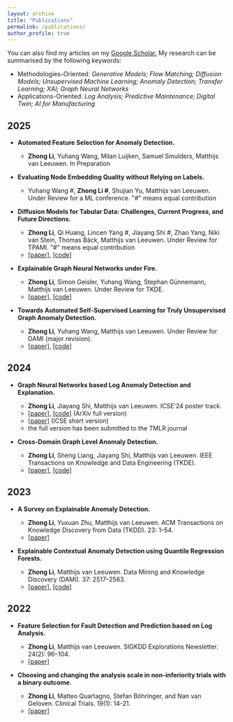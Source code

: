 ```yaml
---
layout: archive
title: "Publications"
permalink: /publications/
author_profile: true
---
```


You can also find my articles on my <u><a href="https://scholar.google.com/citations?user=m5u8VlIAAAAJ&hl=en&oi=ao">Google Scholar</a>.</u> My research can be summarised by the following keywords:
- Methodologies-Oriented: *Generative Models; Flow Matching; Diffusion Models; Unsupervised Machine Learning; Anomaly Detection; Transfer Learning; XAI; Graph Neural Networks*
- Applications-Oriented: *Log Analysis; Predictive Maintenance; Digital Twin; AI for Manufacturing*

## 2025
- **Automated Feature Selection for Anomaly Detection.**
  - **Zhong Li**, Yuhang Wang, Milan Luijken, Samuel Smulders, Matthijs van Leeuwen. In Preparation
 
- **Evaluating Node Embedding Quality without Relying on Labels.**
  - Yuhang Wang #, **Zhong Li #**, Shujian Yu, Matthijs van Leeuwen. Under Review for a ML conference. "#" means equal contribution
 
- **Diffusion Models for Tabular Data: Challenges, Current Progress, and Future Directions.**
  - **Zhong Li**, Qi Huang, Lincen Yang #, Jiayang Shi #, Zhao Yang, Niki van Stein, Thomas Bäck, Matthijs van Leeuwen. Under Review for TPAMI. "#" means equal contribution
  - [[paper]](https://arxiv.org/abs/2502.17119), [[code]](https://github.com/Diffusion-Model-Leiden/awesome-diffusion-models-for-tabular-data)
 
- **Explainable Graph Neural Networks under Fire.**
  - **Zhong Li**, Simon Geisler, Yuhang Wang, Stephan Günnemann, Matthijs van Leeuwen. Under Review for TKDE.
  - [[paper]](https://arxiv.org/abs/2406.06417), [[code]](https://github.com/ZhongLIFR/GXAttack)
    
- **Towards Automated Self-Supervised Learning for Truly Unsupervised Graph Anomaly Detection.**
  - **Zhong Li**, Yuhang Wang, Matthijs van Leeuwen. Under Review for DAMI (major revision).
  - [[paper]](https://arxiv.org/abs/2501.14694), [[code]](https://github.com/ZhongLIFR/AutoGAD2024)
    
## 2024
    
- **Graph Neural Networks based Log Anomaly Detection and Explanation.**
  - **Zhong Li**, Jiayang Shi, Matthijs van Leeuwen. ICSE'24 poster track.
  - [[paper]](https://arxiv.org/abs/2307.00527), [[code]](https://github.com/ZhongLIFR/Logs2Graph) (ArXiv full version)
  - [[paper]](https://dl.acm.org/doi/pdf/10.1145/3639478.3643084) (ICSE short version)
  - the full version has been submitted to the TMLR journal
    
- **Cross-Domain Graph Level Anomaly Detection.**
  - **Zhong Li**, Sheng Liang, Jiayang Shi, Matthijs van Leeuwen. IEEE Transactions on Knowledge and Data Engineering (TKDE).
  - [[paper]](https://ieeexplore.ieee.org/document/10684507/keywords#keywords), [[code]](https://github.com/ZhongLIFR/ARMET/)

## 2023
- **A Survey on Explainable Anomaly Detection.**
  - **Zhong Li**, Yuxuan Zhu, Matthijs van Leeuwen. ACM Transactions on Knowledge Discovery from Data (TKDD). 23: 1–54.
  - [[paper]](https://dl.acm.org/doi/10.1145/3609333)
    
- **Explainable Contextual Anomaly Detection using Quantile Regression Forests.**
  - **Zhong Li**, Matthijs van Leeuwen.  Data Mining and Knowledge Discovery (DAMI). 37: 2517–2563.
  - [[paper]](https://link.springer.com/article/10.1007/s10618-023-00967-z), [[code]](https://github.com/ZhongLIFR/QCAD)

## 2022
- **Feature Selection for Fault Detection and Prediction based on Log Analysis.**
  - **Zhong Li**, Matthijs van Leeuwen.  SIGKDD Explorations Newsletter. 24(2): 96–104. 
  - [[paper]](https://dl.acm.org/doi/10.1145/3575637.3575652)
    
- **Choosing and changing the analysis scale in non-inferiority trials with a binary outcome.**
  - **Zhong Li**, Matteo Quartagno, Stefan Böhringer, and Nan van Geloven. Clinical Trials. 19(1): 14-21. 
  - [[paper]](https://journals.sagepub.com/doi/full/10.1177/17407745211053790)

<!--{% include base_path %}
{% for post in site.publications reversed %}
  {% include archive-single.html %}
{% endfor %}
-->
